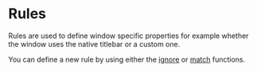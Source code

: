 # Rules

Rules are used to define window specific properties for example whether the window uses the native titlebar or a custom one.

You can define a new rule by using either the [ignore]() or [match]() functions.
